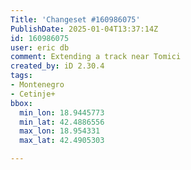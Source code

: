 ```yaml
---
Title: 'Changeset #160986075'
PublishDate: 2025-01-04T13:37:14Z
id: 160986075
user: eric db
comment: Extending a track near Tomici
created_by: iD 2.30.4
tags:
- Montenegro
- Cetinje+
bbox:
  min_lon: 18.9445773
  min_lat: 42.4886556
  max_lon: 18.954331
  max_lat: 42.4905303

---
```

